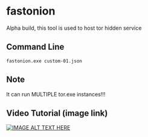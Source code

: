 # fastonion
Alpha build, this tool is used to host tor hidden service

## Command Line
`fastonion.exe custom-01.json`

## Note
It can run MULTIPLE tor.exe instances!!!

## Video Tutorial (image link)
[![IMAGE ALT TEXT HERE](https://img.youtube.com/vi/Pf94jRuSfMk/0.jpg)](https://www.youtube.com/watch?v=Pf94jRuSfMk)



